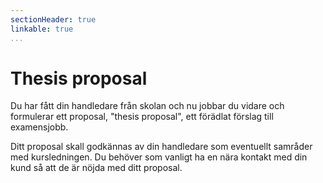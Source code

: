 ```yaml
---
sectionHeader: true
linkable: true
...
```

Thesis proposal
=======================

Du har fått din handledare från skolan och nu jobbar du vidare och formulerar ett proposal, "thesis proposal", ett förädlat förslag till examensjobb.

Ditt proposal skall godkännas av din handledare som eventuellt samråder med kursledningen. Du behöver som vanligt ha en nära kontakt med din kund så att de är nöjda med ditt proposal.

